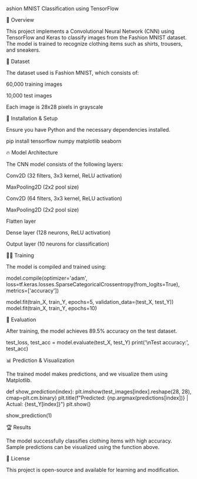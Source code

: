 ashion MNIST Classification using TensorFlow

📌 Overview

This project implements a Convolutional Neural Network (CNN) using TensorFlow and Keras to classify images from the Fashion MNIST dataset. The model is trained to recognize clothing items such as shirts, trousers, and sneakers.

📂 Dataset

The dataset used is Fashion MNIST, which consists of:

60,000 training images

10,000 test images

Each image is 28x28 pixels in grayscale

🚀 Installation & Setup

Ensure you have Python and the necessary dependencies installed.

pip install tensorflow numpy matplotlib seaborn

🔥 Model Architecture

The CNN model consists of the following layers:

Conv2D (32 filters, 3x3 kernel, ReLU activation)

MaxPooling2D (2x2 pool size)

Conv2D (64 filters, 3x3 kernel, ReLU activation)

MaxPooling2D (2x2 pool size)

Flatten layer

Dense layer (128 neurons, ReLU activation)

Output layer (10 neurons for classification)

🏋️‍♂️ Training

The model is compiled and trained using:

model.compile(optimizer='adam',
              loss=tf.keras.losses.SparseCategoricalCrossentropy(from_logits=True),
              metrics=['accuracy'])

model.fit(train_X, train_Y, epochs=5, validation_data=(test_X, test_Y))
model.fit(train_X, train_Y, epochs=10)

🎯 Evaluation

After training, the model achieves 89.5% accuracy on the test dataset.

test_loss, test_acc = model.evaluate(test_X, test_Y)
print('\nTest accuracy:', test_acc)

📊 Prediction & Visualization

The trained model makes predictions, and we visualize them using Matplotlib.

def show_prediction(index):
    plt.imshow(test_images[index].reshape(28, 28), cmap=plt.cm.binary)
    plt.title(f"Predicted: {np.argmax(predictions[index])} | Actual: {test_Y[index]}")
    plt.show()

show_prediction(1)

🏆 Results

The model successfully classifies clothing items with high accuracy. Sample predictions can be visualized using the function above.

📜 License

This project is open-source and available for learning and modification.
